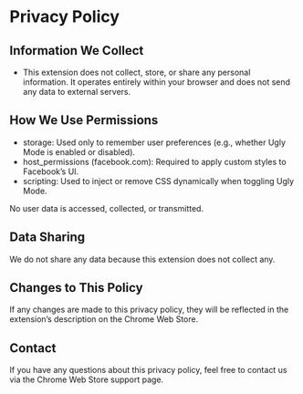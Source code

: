 # Privacy Policy

## Information We Collect
- This extension does not collect, store, or share any personal information. It operates entirely within your browser and does not send any data to external servers.

## How We Use Permissions
- storage: Used only to remember user preferences (e.g., whether Ugly Mode is enabled or disabled).
- host_permissions (facebook.com): Required to apply custom styles to Facebook’s UI.
- scripting: Used to inject or remove CSS dynamically when toggling Ugly Mode.

No user data is accessed, collected, or transmitted.

## Data Sharing
We do not share any data because this extension does not collect any.

## Changes to This Policy
If any changes are made to this privacy policy, they will be reflected in the extension’s description on the Chrome Web Store.

## Contact
If you have any questions about this privacy policy, feel free to contact us via the Chrome Web Store support page.